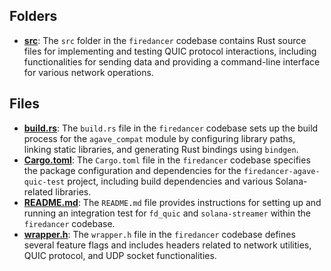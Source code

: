 ## Folders
- **[src](agave_compat/src.driver.md)**: The `src` folder in the `firedancer` codebase contains Rust source files for implementing and testing QUIC protocol interactions, including functionalities for sending data and providing a command-line interface for various network operations.

## Files
- **[build.rs](agave_compat/build.rs.driver.md)**: The `build.rs` file in the `firedancer` codebase sets up the build process for the `agave_compat` module by configuring library paths, linking static libraries, and generating Rust bindings using `bindgen`.
- **[Cargo.toml](agave_compat/Cargo.toml.driver.md)**: The `Cargo.toml` file in the `firedancer` codebase specifies the package configuration and dependencies for the `firedancer-agave-quic-test` project, including build dependencies and various Solana-related libraries.
- **[README.md](agave_compat/README.md.driver.md)**: The `README.md` file provides instructions for setting up and running an integration test for `fd_quic` and `solana-streamer` within the `firedancer` codebase.
- **[wrapper.h](agave_compat/wrapper.h.driver.md)**: The `wrapper.h` file in the `firedancer` codebase defines several feature flags and includes headers related to network utilities, QUIC protocol, and UDP socket functionalities.
